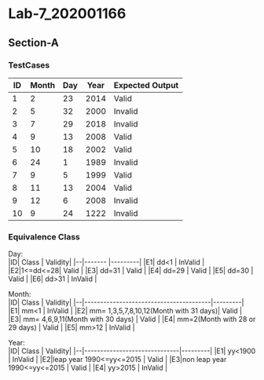 # Lab-7_202001166

## Section-A

### TestCases
|ID |Month|Day|Year|Expected Output|
|---|-----|---|----|---------------|
|1  | 2   | 23|2014| Valid         |
|2  | 5   | 32|2000| Invalid       |
|3  | 7   | 29|2018| Invalid       |
|4  | 9   | 13|2008| Valid         |
|5  | 10  | 18|2002| Valid         |
|6  | 24  | 1 |1989| Invalid       |
|7  | 9   | 5 |1999| Valid         |
|8  | 11  | 13|2004| Valid         |
|9  | 12  | 6 |2008| Invalid       |
|10 | 9   | 24|1222| Invalid       |


### Equivalence Class
Day:<br />
|ID| Class   | Validity|
|--|-------  |---------|
|E1| dd<1    | InValid |
|E2|1<=dd<=28| Valid   |
|E3| dd=31   | Valid   |
|E4| dd=29   | Valid   |
|E5| dd=30   | Valid   |
|E6| dd>31   | InValid |

Month:<br />
|ID|             Class                      | Validity|
|--|----------------------------------------|---------|
|E1| mm<1                                   | InValid |
|E2| mm= 1,3,5,7,8,10,12(Month with 31 days)| Valid   |
|E3| mm= 4,6,9,11(Month with 30 days)       | Valid   |
|E4| mm=2(Month with 28 or 29 days)         | Valid   |
|E5| mm>12                                  | InValid |


Year:<br />
|ID|            Class             | Validity|
|--|------------------------------|---------|
|E1| yy<1900                      | InValid |
|E2|leap year 1990<=yy<=2015      | Valid   |
|E3|non leap year 1990<=yy<=2015  | Valid   |
|E4| yy>2015                      | InValid |

